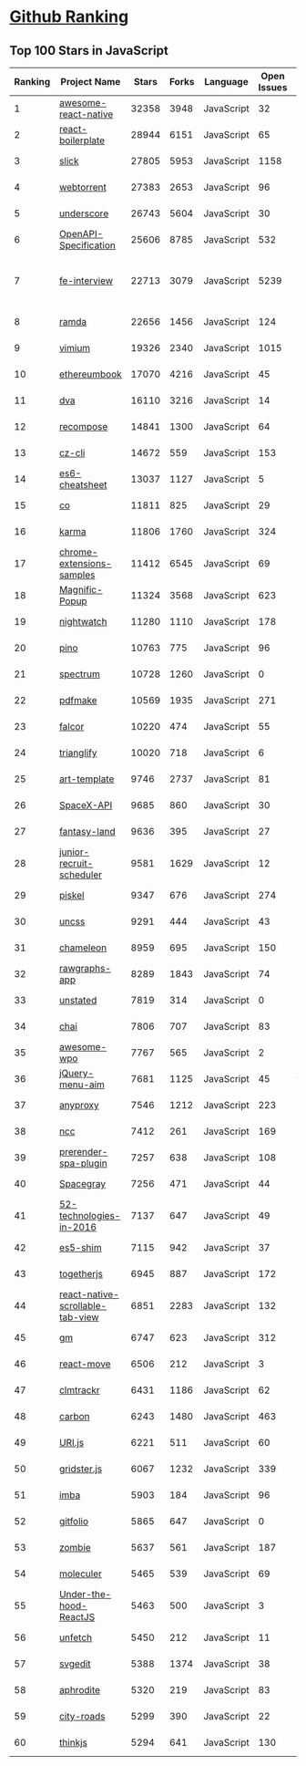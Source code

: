[Github Ranking](../README.md)
==========

## Top 100 Stars in JavaScript

| Ranking | Project Name | Stars | Forks | Language | Open Issues | Description | Last Commit |
| ------- | ------------ | ----- | ----- | -------- | ----------- | ----------- | ----------- |
| 1 | [awesome-react-native](https://github.com/jondot/awesome-react-native) | 32358 | 3948 | JavaScript | 32 | Awesome React Native components, news, tools, and learning material! | 2023-01-03T19:54:35Z |
| 2 | [react-boilerplate](https://github.com/react-boilerplate/react-boilerplate) | 28944 | 6151 | JavaScript | 65 | :fire: A highly scalable, offline-first foundation with the best developer experience and a focus on performance and best practices. | 2022-12-12T15:53:39Z |
| 3 | [slick](https://github.com/kenwheeler/slick) | 27805 | 5953 | JavaScript | 1158 | the last carousel you'll ever need | 2022-11-16T14:54:08Z |
| 4 | [webtorrent](https://github.com/webtorrent/webtorrent) | 27383 | 2653 | JavaScript | 96 | ⚡️ Streaming torrent client for the web | 2023-01-12T22:03:35Z |
| 5 | [underscore](https://github.com/jashkenas/underscore) | 26743 | 5604 | JavaScript | 30 | JavaScript's utility _ belt | 2022-11-29T17:19:56Z |
| 6 | [OpenAPI-Specification](https://github.com/OAI/OpenAPI-Specification) | 25606 | 8785 | JavaScript | 532 | The OpenAPI Specification Repository | 2023-01-12T18:42:54Z |
| 7 | [fe-interview](https://github.com/haizlin/fe-interview) | 22713 | 3079 | JavaScript | 5239 | 前端面试每日 3+1，以面试题来驱动学习，提倡每日学习与思考，每天进步一点！每天早上5点纯手工发布面试题（死磕自己，愉悦大家），6000+道前端面试题全面覆盖，HTML/CSS/JavaScript/Vue/React/Nodejs/TypeScript/ECMAScritpt/Webpack/Jquery/小程序/软技能…… | 2023-01-12T20:49:13Z |
| 8 | [ramda](https://github.com/ramda/ramda) | 22656 | 1456 | JavaScript | 124 | :ram: Practical functional Javascript | 2022-11-23T03:38:10Z |
| 9 | [vimium](https://github.com/philc/vimium) | 19326 | 2340 | JavaScript | 1015 | The hacker's browser. | 2022-12-20T00:05:35Z |
| 10 | [ethereumbook](https://github.com/ethereumbook/ethereumbook) | 17070 | 4216 | JavaScript | 45 | Mastering Ethereum, by Andreas M. Antonopoulos, Gavin Wood | 2022-12-23T04:27:10Z |
| 11 | [dva](https://github.com/dvajs/dva) | 16110 | 3216 | JavaScript | 14 | 🌱 React and redux based, lightweight and elm-style framework. (Inspired by elm and choo) | 2022-12-10T09:21:05Z |
| 12 | [recompose](https://github.com/acdlite/recompose) | 14841 | 1300 | JavaScript | 64 | A React utility belt for function components and higher-order components. | 2022-09-10T03:59:05Z |
| 13 | [cz-cli](https://github.com/commitizen/cz-cli) | 14672 | 559 | JavaScript | 153 | The commitizen command line utility. #BlackLivesMatter | 2023-01-08T14:50:23Z |
| 14 | [es6-cheatsheet](https://github.com/DrkSephy/es6-cheatsheet) | 13037 | 1127 | JavaScript | 5 | ES2015 [ES6] cheatsheet containing tips, tricks, best practices and code snippets | 2022-10-08T07:44:38Z |
| 15 | [co](https://github.com/tj/co) | 11811 | 825 | JavaScript | 29 | The ultimate generator based flow-control goodness for nodejs (supports thunks, promises, etc) | 2020-12-15T07:22:26Z |
| 16 | [karma](https://github.com/karma-runner/karma) | 11806 | 1760 | JavaScript | 324 | Spectacular Test Runner for JavaScript | 2022-11-26T19:43:59Z |
| 17 | [chrome-extensions-samples](https://github.com/GoogleChrome/chrome-extensions-samples) | 11412 | 6545 | JavaScript | 69 | Chrome Extensions Samples | 2023-01-12T19:40:55Z |
| 18 | [Magnific-Popup](https://github.com/dimsemenov/Magnific-Popup) | 11324 | 3568 | JavaScript | 623 | Light and responsive lightbox script with focus on performance. | 2022-10-22T20:40:24Z |
| 19 | [nightwatch](https://github.com/nightwatchjs/nightwatch) | 11280 | 1110 | JavaScript | 178 | End-to-end testing framework written in Node.js and using the W3C Webdriver API | 2023-01-12T19:07:43Z |
| 20 | [pino](https://github.com/pinojs/pino) | 10763 | 775 | JavaScript | 96 | 🌲 super fast, all natural json logger | 2023-01-11T14:03:13Z |
| 21 | [spectrum](https://github.com/withspectrum/spectrum) | 10728 | 1260 | JavaScript | 0 | Simple, powerful online communities. | 2022-07-20T03:30:21Z |
| 22 | [pdfmake](https://github.com/bpampuch/pdfmake) | 10569 | 1935 | JavaScript | 271 | Client/server side PDF printing in pure JavaScript | 2023-01-07T11:05:38Z |
| 23 | [falcor](https://github.com/Netflix/falcor) | 10220 | 474 | JavaScript | 55 | A JavaScript library for efficient data fetching | 2023-01-06T01:54:47Z |
| 24 | [trianglify](https://github.com/qrohlf/trianglify) | 10020 | 718 | JavaScript | 6 | Algorithmically generated triangle art | 2022-11-17T21:31:40Z |
| 25 | [art-template](https://github.com/aui/art-template) | 9746 | 2737 | JavaScript | 81 | High performance JavaScript templating engine | 2021-01-09T14:41:44Z |
| 26 | [SpaceX-API](https://github.com/r-spacex/SpaceX-API) | 9685 | 860 | JavaScript | 30 | :rocket: Open Source REST API for SpaceX launch, rocket, core, capsule, starlink, launchpad, and landing pad data. | 2023-01-10T01:25:19Z |
| 27 | [fantasy-land](https://github.com/fantasyland/fantasy-land) | 9636 | 395 | JavaScript | 27 | Specification for interoperability of common algebraic structures in JavaScript | 2022-12-05T09:59:53Z |
| 28 | [junior-recruit-scheduler](https://github.com/jojoldu/junior-recruit-scheduler) | 9581 | 1629 | JavaScript | 12 | 주니어 개발자 채용 정보 | 2023-01-08T13:38:08Z |
| 29 | [piskel](https://github.com/piskelapp/piskel) | 9347 | 676 | JavaScript | 274 | A simple web-based tool for Spriting and Pixel art. | 2022-09-28T03:46:14Z |
| 30 | [uncss](https://github.com/uncss/uncss) | 9291 | 444 | JavaScript | 43 | Remove unused styles from CSS | 2023-01-06T02:32:21Z |
| 31 | [chameleon](https://github.com/didi/chameleon) | 8959 | 695 | JavaScript | 150 | 🦎 一套代码运行多端，一端所见即多端所见 | 2023-01-07T22:16:40Z |
| 32 | [rawgraphs-app](https://github.com/rawgraphs/rawgraphs-app) | 8289 | 1843 | JavaScript | 74 | A web interface to create custom vector-based visualizations on top of RAWGraphs core | 2022-09-05T14:38:56Z |
| 33 | [unstated](https://github.com/jamiebuilds/unstated) | 7819 | 314 | JavaScript | 0 | State so simple, it goes without saying | 2020-09-30T19:18:09Z |
| 34 | [chai](https://github.com/chaijs/chai) | 7806 | 707 | JavaScript | 83 | BDD / TDD assertion framework for node.js and the browser that can be paired with any testing framework. | 2023-01-08T01:34:28Z |
| 35 | [awesome-wpo](https://github.com/davidsonfellipe/awesome-wpo) | 7767 | 565 | JavaScript | 2 | :pencil: A curated list of Web Performance Optimization. Everyone can contribute here! | 2022-12-08T06:39:36Z |
| 36 | [jQuery-menu-aim](https://github.com/kamens/jQuery-menu-aim) | 7681 | 1125 | JavaScript | 45 | jQuery plugin to fire events when user's cursor aims at particular dropdown menu items. For making responsive mega dropdowns like Amazon's. | 2018-11-01T09:37:40Z |
| 37 | [anyproxy](https://github.com/alibaba/anyproxy) | 7546 | 1212 | JavaScript | 223 | A fully configurable http/https proxy in NodeJS | 2021-11-01T03:36:05Z |
| 38 | [ncc](https://github.com/vercel/ncc) | 7412 | 261 | JavaScript | 169 | Compile a Node.js project into a single file. Supports TypeScript, binary addons, dynamic requires. | 2023-01-10T21:05:37Z |
| 39 | [prerender-spa-plugin](https://github.com/chrisvfritz/prerender-spa-plugin) | 7257 | 638 | JavaScript | 108 | Prerenders static HTML in a single-page application. | 2023-01-04T19:18:02Z |
| 40 | [Spacegray](https://github.com/SublimeText/Spacegray) | 7256 | 471 | JavaScript | 44 | A Hyperminimal UI Theme for Sublime Text | 2022-08-11T17:08:28Z |
| 41 | [52-technologies-in-2016](https://github.com/shekhargulati/52-technologies-in-2016) | 7137 | 647 | JavaScript | 49 | Let's learn a new technology every week. A new technology blog every Sunday in 2016. | 2022-10-18T03:18:26Z |
| 42 | [es5-shim](https://github.com/es-shims/es5-shim) | 7115 | 942 | JavaScript | 37 | ECMAScript 5 compatibility shims for legacy (and modern) JavaScript engines | 2022-11-08T06:12:06Z |
| 43 | [togetherjs](https://github.com/jsfiddle/togetherjs) | 6945 | 887 | JavaScript | 172 | A service for your website that makes it surprisingly easy to collaborate in real-time. | 2022-12-06T17:05:52Z |
| 44 | [react-native-scrollable-tab-view](https://github.com/ptomasroos/react-native-scrollable-tab-view) | 6851 | 2283 | JavaScript | 132 | Tabbed navigation that you can swipe between, each tab can have  its own ScrollView and maintain its own scroll position between swipes. Pleasantly animated. Customizable tab bar | 2022-12-10T09:06:31Z |
| 45 | [gm](https://github.com/aheckmann/gm) | 6747 | 623 | JavaScript | 312 | GraphicsMagick for node | 2022-09-21T15:55:37Z |
| 46 | [react-move](https://github.com/sghall/react-move) | 6506 | 212 | JavaScript | 3 | React Move \| Beautiful, data-driven animations for React | 2023-01-07T03:56:01Z |
| 47 | [clmtrackr](https://github.com/auduno/clmtrackr) | 6431 | 1186 | JavaScript | 62 | Javascript library for precise tracking of facial features via Constrained Local Models | 2020-01-10T15:02:27Z |
| 48 | [carbon](https://github.com/carbon-design-system/carbon) | 6243 | 1480 | JavaScript | 463 | A design system built by IBM | 2023-01-12T20:29:50Z |
| 49 | [URI.js](https://github.com/medialize/URI.js) | 6221 | 511 | JavaScript | 60 | Javascript URL mutation library | 2022-06-07T22:12:32Z |
| 50 | [gridster.js](https://github.com/ducksboard/gridster.js) | 6067 | 1232 | JavaScript | 339 | gridster.js is a jQuery plugin that makes building intuitive draggable layouts from elements spanning multiple columns  | 2020-09-10T21:01:45Z |
| 51 | [imba](https://github.com/imba/imba) | 5903 | 184 | JavaScript | 96 | 🐤 The friendly full-stack language | 2023-01-11T22:10:32Z |
| 52 | [gitfolio](https://github.com/imfunniee/gitfolio) | 5865 | 647 | JavaScript | 0 | :octocat: personal website + blog  for every github user | 2022-02-19T12:44:41Z |
| 53 | [zombie](https://github.com/assaf/zombie) | 5637 | 561 | JavaScript | 187 | Insanely fast, full-stack, headless browser testing using node.js | 2022-12-09T04:54:13Z |
| 54 | [moleculer](https://github.com/moleculerjs/moleculer) | 5465 | 539 | JavaScript | 69 | :rocket: Progressive microservices framework for Node.js | 2023-01-13T02:45:51Z |
| 55 | [Under-the-hood-ReactJS](https://github.com/Bogdan-Lyashenko/Under-the-hood-ReactJS) | 5463 | 500 | JavaScript | 3 | Entire React code base explanation by visual block schemes (Stack version)  | 2022-04-25T11:06:33Z |
| 56 | [unfetch](https://github.com/developit/unfetch) | 5450 | 212 | JavaScript | 11 | 🐕 Bare minimum 500b fetch polyfill. | 2023-01-03T02:29:47Z |
| 57 | [svgedit](https://github.com/SVG-Edit/svgedit) | 5388 | 1374 | JavaScript | 38 | Powerful SVG-Editor for your browser | 2023-01-10T09:56:04Z |
| 58 | [aphrodite](https://github.com/Khan/aphrodite) | 5320 | 219 | JavaScript | 83 | Framework-agnostic CSS-in-JS with support for server-side rendering, browser prefixing, and minimum CSS generation | 2021-08-06T14:35:50Z |
| 59 | [city-roads](https://github.com/anvaka/city-roads) | 5299 | 390 | JavaScript | 22 | Visualization of all roads within any city | 2022-12-05T04:40:48Z |
| 60 | [thinkjs](https://github.com/thinkjs/thinkjs) | 5294 | 641 | JavaScript | 130 | Use full ES2015+ features to develop Node.js applications, Support TypeScript. | 2022-06-30T07:30:19Z |

